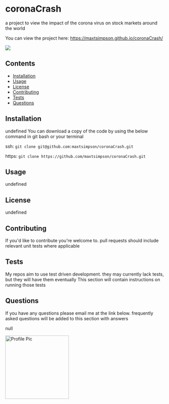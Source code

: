 
# coronaCrash
a project to view the impact of the corona virus on stock markets around the world

You can view the project here: https://maxtsimpson.github.io/coronaCrash/

<img src="https://img.shields.io/badge/language-JavaScript-green">

## Contents
- [Installation](#Installation)
- [Usage](#Usage)
- [License](#License)
- [Contributing](#Contributing)
- [Tests](#Tests)
- [Questions](#Questions)
## Installation
undefined
You can download a copy of the code by using the below command in git bash or your terminal

ssh:
```git clone git@github.com:maxtsimpson/coronaCrash.git```

https:
```git clone https://github.com/maxtsimpson/coronaCrash.git```

## Usage
undefined

## License
undefined

## Contributing
If you'd like to contribute you're welcome to. pull requests should include relevant unit tests where applicable

## Tests
My repos aim to use test driven development. they may currently lack tests, but they will have them eventually
This section will contain instructions on running those tests

## Questions
If you have any questions please email me at the link below. frequently asked questions will be added to this section with answers

null

<img src="https://avatars0.githubusercontent.com/u/59285308?v=4" alt="Profile Pic" width="200" height="200">
